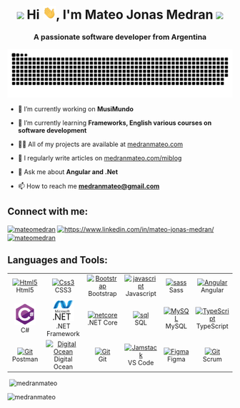 
<h1 align="center"><img src="https://media.giphy.com/media/iY8CRBdQXODJSCERIr/giphy.gif" width="30px"> Hi <img src="https://raw.githubusercontent.com/ABSphreak/ABSphreak/master/gifs/Hi.gif" width="30px">, I'm Mateo Jonas Medran <img src="https://media.giphy.com/media/iY8CRBdQXODJSCERIr/giphy.gif" width="30px"> </h1>
<h3 align="center">A passionate software developer from Argentina</h3>


<div align="center">
  <a href="https://medranmateo.github.io/medranmateo/">
  <img  src="https://github.com/medranmateo/medranmateo/blob/main/resources/img/grid-snake.svg"
       alt="snake" /></a>
</div>


- 🔭 I’m currently working on **MusiMundo**

- 🌱 I’m currently learning **Frameworks, English various courses on software development**

- 👨‍💻 All of my projects are available at [medranmateo.com](medranmateo.com)

- 📝 I regularly write articles on [medranmateo.com/miblog](medranmateo.com/miblog)

- 💬 Ask me about **Angular and .Net**

- 📫 How to reach me **medranmateo@gmail.com**

## Connect with me:
<p align="left">
<a href="https://twitter.com/mateomedran" target="blank"><img align="center" src="https://raw.githubusercontent.com/rahuldkjain/github-profile-readme-generator/master/src/images/icons/Social/twitter.svg" alt="mateomedran" height="30" width="40" /></a>
<a href="https://linkedin.com/in/https://www.linkedin.com/in/mateo-jonas-medran/" target="blank"><img align="center" src="https://raw.githubusercontent.com/rahuldkjain/github-profile-readme-generator/master/src/images/icons/Social/linked-in-alt.svg" alt="https://www.linkedin.com/in/mateo-jonas-medran/" height="30" width="40" /></a>
<a href="https://instagram.com/mateomedran" target="blank"><img align="center" src="https://raw.githubusercontent.com/rahuldkjain/github-profile-readme-generator/master/src/images/icons/Social/instagram.svg" alt="mateomedran" height="30" width="40" /></a>
</p>

## Languages and Tools:
<table align="center">
  <tr>
      <td align="center" width="96">
      <a href="#html5">
        <img src="https://upload.wikimedia.org/wikipedia/commons/6/61/HTML5_logo_and_wordmark.svg" width="48" height="48" alt="Html5" />
      </a>
      <br>Html5
    </td>
    <td align="center" width="96">
      <a href="#css3">
        <img src="https://upload.wikimedia.org/wikipedia/commons/thumb/6/62/CSS3_logo.svg/48px-CSS3_logo.svg.png" width="48" height="48" alt="Css3" />
      </a>
      <br>CSS3
    </td>
     <td align="center" width="96">
      <a href="#bootstrap">
        <img src="https://cdn.worldvectorlogo.com/logos/bootstrap-4.svg" width="48" height="48" alt="Bootstrap" />
      </a>
      <br>Bootstrap
    </td>
     <td align="center" width="96">
      <a href="#js">
        <img src="https://upload.wikimedia.org/wikipedia/commons/thumb/9/99/Unofficial_JavaScript_logo_2.svg/1024px-Unofficial_JavaScript_logo_2.svg.png" width="48" height="48" alt="javascript" />
      </a>
      <br>Javascript
    </td>
     <td align="center" width="96">
      <a href="#sass" >
        <img src="https://upload.wikimedia.org/wikipedia/commons/9/96/Sass_Logo_Color.svg" width="48" height="48" alt="sass" />
      </a>
      <br>Sass
    </td>
     <td align="center" width="96">
      <a href="#suhailkakar-tech">
        <img src="https://angular.io/assets/images/logos/angular/angular.svg" width="48" height="48" alt="Angular" />
      </a>
      <br>Angular
    </td>
  </tr>

  <tr>
     <td align="center" width="96">
      <a href="#csharp" >
        <img src="https://raw.githubusercontent.com/devicons/devicon/master/icons/csharp/csharp-original.svg" width="48" height="48" alt="csharp" />
      </a>
      <br>C#
    </td>
      <td align="center" width="96">
      <a href="#net">
        <img src="https://raw.githubusercontent.com/devicons/devicon/master/icons/dot-net/dot-net-original-wordmark.svg" width="48" height="48" alt="net" />
      </a>
      <br>.NET Framework
    </td>
      <td align="center" width="96">
        <a href="#netcore">
            <img src="https://upload.wikimedia.org/wikipedia/commons/e/ee/.NET_Core_Logo.svg" width="48" height="48"
                alt="netcore" />
        </a>
        <br>.NET Core
    </td>
     <td align="center" width="96">
        <a href="#sql">
            <img src="https://www.svgrepo.com/show/303229/microsoft-sql-server-logo.svg" width="48"
                height="48" alt="sql" />
        </a>
        <br>SQL
    </td>
     <td align="center" width="96">
      <a href="#MySQL">
        <img src="https://www.logo.wine/a/logo/MySQL/MySQL-Logo.wine.svg" width="48" height="48" alt="MySQL" />
      </a>
      <br>MySQL
    </td>
    <td align="center" width="96">
      <a href="#ts">
        <img src="https://upload.wikimedia.org/wikipedia/commons/thumb/4/4c/Typescript_logo_2020.svg/1200px-Typescript_logo_2020.svg.png" width="48" height="48" alt="TypeScript" />
      </a>
      <br>TypeScript
    </td>
  </tr>
   <tr>
      <td align="center" width="96">
      <a href="#postman" >
        <img src="https://www.vectorlogo.zone/logos/getpostman/getpostman-icon.svg" width="48" height="48" alt="Git" />
      </a>
      <br>Postman
    </td>
     <td align="center" width="96">
      <a href="#digitalocean">
        <img src="https://upload.wikimedia.org/wikipedia/commons/f/ff/DigitalOcean_logo.svg" width="48" height="48" alt="Digital Ocean" />
      </a>
      <br>Digital Ocean
    </td>
      <td align="center" width="96">
      <a href="#git" >
        <img src="https://upload.wikimedia.org/wikipedia/commons/thumb/3/3f/Git_icon.svg/1200px-Git_icon.svg.png" width="48" height="48" alt="Git" />
      </a>
      <br>Git
    </td>
      <td align="center"  width="96">
      <a href="#vscode">
        <img src="https://upload.wikimedia.org/wikipedia/commons/9/9a/Visual_Studio_Code_1.35_icon.svg" width="48" height="48" alt="Jamstack" />
      </a>
      <br>VS Code
    </td>
      <td align="center" width="96">
      <a href="#Figma">
        <img src="https://www.vectorlogo.zone/logos/figma/figma-icon.svg" width="48" height="48" alt="Figma" />
      </a>
      <br>Figma
    </td>
      <td align="center" width="96">
      <a href="#scrum" >
        <img src="https://www.scrum.org/themes/custom/scrumorg_v2/assets/images/logo-250.png" width="48" height="48" alt="Git" />
      </a>
      <br>Scrum 
    </td>
  </tr>
</table>


<p>&nbsp;<img align="center" src="https://github-readme-stats.vercel.app/api?username=medranmateo&show_icons=true&locale=en&title_color=02D752&icon_color=bb2acf&text_color=b3b3ff&bg_color=0,000000,130F40" alt="medranmateo" bg_color=#808080 /></p>


<p align="left"> <img src="https://komarev.com/ghpvc/?username=medranmateo&label=Profile%20views&color=0e75b6&style=flat" alt="medranmateo" /> </p>
